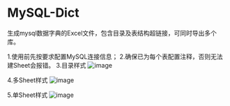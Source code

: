 # MySQL-Dict
生成mysql数据字典的Excel文件，包含目录及表结构超链接，可同时导出多个库。

1.使用前先按要求配置MySQL连接信息；
2.确保已为每个表配置注释，否则无法建Sheet会报错。
3.目录样式
![image](https://user-images.githubusercontent.com/22850798/222642472-46b8d8f0-bc24-400b-b9d6-54589e1830b9.png)

4.多Sheet样式
![image](https://user-images.githubusercontent.com/22850798/222642635-3e1e5064-ca3c-42c9-b4d2-1270eb5c16ff.png)

5.单Sheet样式
![image](https://user-images.githubusercontent.com/22850798/222642800-6cb7a27b-f462-432e-a8a3-bff4b831fd4c.png)
